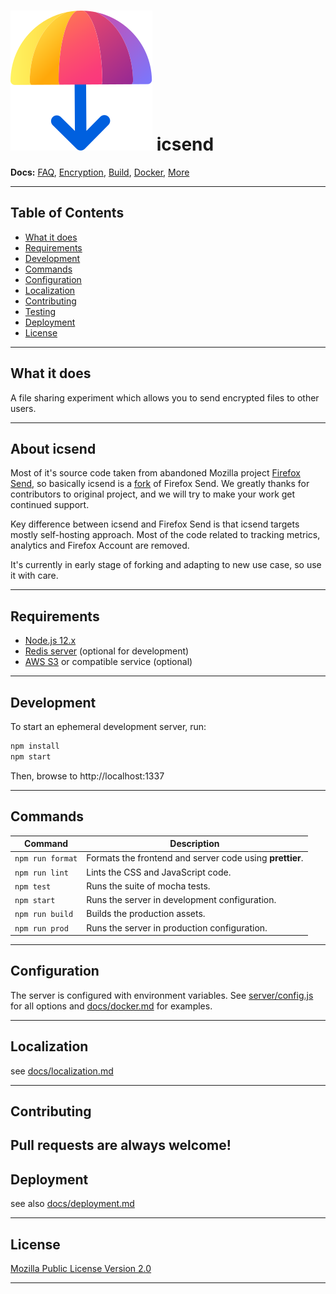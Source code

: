 # ![icsend](./assets/icon.svg) icsend


**Docs:** [FAQ](docs/faq.md), [Encryption](docs/encryption.md), [Build](docs/build.md), [Docker](docs/docker.md), [More](docs/)

---

## Table of Contents

* [What it does](#what-it-does)
* [Requirements](#requirements)
* [Development](#development)
* [Commands](#commands)
* [Configuration](#configuration)
* [Localization](#localization)
* [Contributing](#contributing)
* [Testing](#testing)
* [Deployment](#deployment)
* [License](#license)

---

## What it does

A file sharing experiment which allows you to send encrypted files to other users.

---

## About icsend

Most of it's source code taken from abandoned Mozilla project [Firefox Send](https://github.com/mozilla/send), so basically icsend is a [fork](https://en.wikipedia.org/wiki/Fork_(software_development)) of Firefox Send. We greatly thanks for contributors to original project, and we will try to make your work get continued support.

Key difference between icsend and Firefox Send is that icsend targets mostly self-hosting approach. Most of the code related to tracking metrics, analytics and Firefox Account are removed.

It's currently in early stage of forking and adapting to new use case, so use it with care.

---

## Requirements

- [Node.js 12.x](https://nodejs.org/)
- [Redis server](https://redis.io/) (optional for development)
- [AWS S3](https://aws.amazon.com/s3/) or compatible service (optional)

---

## Development

To start an ephemeral development server, run:

```sh
npm install
npm start
```

Then, browse to http://localhost:1337

---

## Commands

| Command          | Description |
|------------------|-------------|
| `npm run format` | Formats the frontend and server code using **prettier**.
| `npm run lint`   | Lints the CSS and JavaScript code.
| `npm test`       | Runs the suite of mocha tests.
| `npm start`      | Runs the server in development configuration.
| `npm run build`  | Builds the production assets.
| `npm run prod`   | Runs the server in production configuration.

---

## Configuration

The server is configured with environment variables. See [server/config.js](server/config.js) for all options and [docs/docker.md](docs/docker.md) for examples.

---

## Localization

see [docs/localization.md](docs/localization.md)

---

## Contributing

Pull requests are always welcome!
---


## Deployment

see also [docs/deployment.md](docs/deployment.md)

---

## License

[Mozilla Public License Version 2.0](LICENSE)

---
